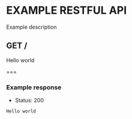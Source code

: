 # EXAMPLE RESTFUL API
Example description

## GET /
Hello world

===

### Example response
* Status: 200

```
Hello world
```